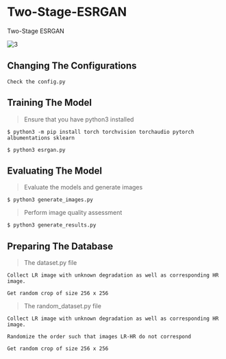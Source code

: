# Two-Stage-ESRGAN
Two-Stage ESRGAN

![3](https://user-images.githubusercontent.com/42980126/144039574-10f76cca-dd3c-4755-a86b-d2b56aa8e22c.png)

## Changing The Configurations

`Check the config.py`

## Training The Model
> Ensure that you have python3 installed

`$ python3 -m pip install torch torchvision torchaudio pytorch albumentations sklearn`

`$ python3 esrgan.py`

## Evaluating The Model
> Evaluate the models and generate images

`$ python3 generate_images.py`

> Perform image quality assessment

`$ python3 generate_results.py`
 
## Preparing The Database
> The dataset.py file

`Collect LR image with unknown degradation as well as corresponding HR image.`

`Get random crop of size 256 x 256`
  
  
 > The random_dataset.py file

`Collect LR image with unknown degradation as well as corresponding HR image.`

`Randomize the order such that images LR-HR do not correspond`

`Get random crop of size 256 x 256`
  
 

